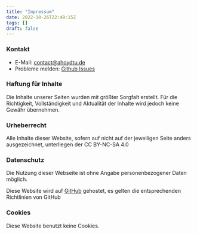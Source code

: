 ```yaml
---
title: "Impressum"
date: 2022-10-26T22:49:15Z
tags: []
draft: false
---
```


### Kontakt
* E-Mail: contact@ahoydtu.de
* Probleme melden: [Github Issues](https://github.com/lumapu/ahoy/issues)

### Haftung für Inhalte
Die Inhalte unserer Seiten wurden mit größter Sorgfalt erstellt. Für die Richtigkeit, Vollständigkeit und Aktualität der Inhalte wird jedoch keine Gewähr übernehmen.

### Urheberrecht
Alle Inhalte dieser Website, sofern auf nicht auf der jeweiligen Seite anders ausgezeichnet, unterliegen der CC BY-NC-SA 4.0

### Datenschutz
Die Nutzung dieser Webseite ist ohne Angabe personenbezogener Daten möglich.

Diese Website wird auf [GitHub](https://github.com/lumapu/ahoy/tree/gh-pages-src) gehostet, es gelten die entsprechenden Richtlinien von GitHub

### Cookies

Diese Website benutzt keine Cookies.
